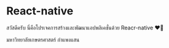 # React-native
สวัสดีครับ นี่คือโปรเจคการสร้างและพัฒนาแอปพลิเคชั่นด้วย Reacr-native ❤️🥑

มหาวิทยาลัยเกษตรศาสตร์ กำแพงแสน